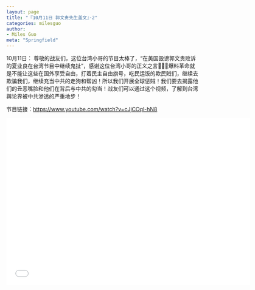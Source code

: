 ```yaml
---
layout: page
title: "『10月11日 郭文贵先生盖文』·2"
categories: milesguo
author:
- Miles Guo
meta: "Springfield"
---
```


10月11日： 尊敬的战友们，这位台湾小哥的节目太棒了，“在美国毁谤郭文贵败诉的夏业良在台湾节目中继续鬼扯”，感谢这位台湾小哥的正义之言🙏🙏🙏爆料革命就是不能让这些在国外享受自由，打着民主自由旗号，吃民运饭的欺民賊们，继续去欺骗我们，继续充当中共的走狗和帮凶！所以我们开展全球惩賊！我们要去揭露他们的丑恶嘴脸和他们在背后与中共的勾当！战友们可以通过这个视频，了解到台湾舆论界被中共渗透的严重地步！

节目链接：https://www.youtube.com/watch?v=cJjCOql-hN8 

<center>
<iframe width="640" height="440" src="../../../../video/milesguo/2020_10_11_Miles_Guo_Getter_2.MOV" frameborder="0" allow="accelerometer; autoplay; encrypted-media; gyroscope; picture-in-picture" allowfullscreen></iframe>
</center>
